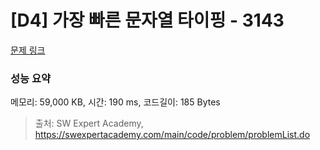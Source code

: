 # [D4] 가장 빠른 문자열 타이핑 - 3143 

[문제 링크](https://swexpertacademy.com/main/code/problem/problemDetail.do?contestProbId=AV_65wkqsb4DFAWS) 

### 성능 요약

메모리: 59,000 KB, 시간: 190 ms, 코드길이: 185 Bytes



> 출처: SW Expert Academy, https://swexpertacademy.com/main/code/problem/problemList.do